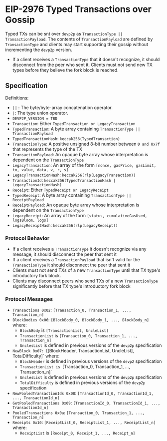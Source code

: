 # EIP-2976 Typed Transactions over Gossip
Typed TXs can be snt over `devp2p` as `TransactionType || TransactionPayload`. The contents of `TransactionPayload` are defined by `TransactionType` and clients may start supporting their gossip without incrementing the `devp2p` version. 
* If a client receives a `TransactionType` that it doesn't recognize, it should disconnect from the peer who sent it. Clients must not send new TX types before they believe the fork block is reached.

## Specification
Definitions:
* `||` : The byte/byte-array concatenation operator.
* `|`: The type union operator.
* `DEVP2P_VERSION = TBD`
* `Transaction`: Either `TypedTransaction or LegacyTransaction`
* `TypedTransaction`: A byte array containing `TransactionType || TransactionPayload`
* `TypedTransactionHash`: `keccak256(TypedTransaction)`
* `TransactionType`: A positive unsigned 8-bit number between `0 and 0x7f` that represents the type of the TX
* `TransactionPayload`: An opaque byte array whose interpretation is dependent on the `TransactionType`
* `LegacyTransaction`: An array of the form `[nonce, gasPrice, gasLimit, to, value, data, v, r, s]`
* `LegacyTransactionHash`: `keccak256(rlp(LegacyTransaction))`
* `TransactionId`: `keccak256(TypedTransactionHash | LegacyTransactionHash)`
* `Receipt`: Either `TypedReceipt or LegacyReceipt`
* `TypedReceipt`: A byte array containing `TransactionType || ReceiptPayload`
* `ReceiptPayload`: An opaque byte array whose interpretation is dependent on the `TransactionType`
* `LegacyReceipt`: An array of the form `[status, cumulativeGasUsed, logsBloom, logs]`
* `LegacyReceiptHash`: `keccak256(rlp(LegacyReceipt))`

### Protocol Behavior
* If a client receives a `TransactionType` it doesn't recognize via any message, it should disconnect the peer that sent it
* If a client receives a `TransactionPayload` that isn't valid for the `TransactionType` it should disconnect the peer that sent it
* Clients must not send TXs of a new `TransactionType` until that TX type's introductory fork block.
* Clients may disconnect peers who send TXs of a new `TransactionType` significantly before that TX type's introductory fork block

### Protocol Messages
* `Transactions 0x02`: `[Transaction_0, Transaction_1, ..., Transaction_n]`
* `BlockBodies 0x06`: `[BlockBody_0, BlockBody_1, ..., BlockBody_n]` where:
	* `BlockBody` is `[TransactionList, UncleList]`
	* `TransactionList` is `[Transaction_0, Transaction_1, ..., Transaction_n]`
	* `UnclesList` is defined in previous versions of the `devp2p` specification
* `NewBlock 0x07: `[[BlockHeader, TransactionList, UncleList], TotalDifficulty]` where:
	* `BlockHeader` is defined in previous versions of the `devp2` specification
	* `TransactionList is `[Transaction_0, Transaction_1, ..., Transaction_n]`
	* `UnclesList` is defined in previous versions of the `devp2p` specification
	* `TotalDifficulty` is defined in previous versions of the `devp2p` specification
* `NewPooledTransactionIds 0x08`: `[TransactionId_0, TransactionId_1, ..., TransactionId_n]`
* `GetPooledTransactions 0x09`: `[TransactionId_0, TransactionId_1, ..., TransactionId_n]`
* `PooledTransactions 0x0a`: `[Transaction_0, Transaction_1, ..., Transaction_n]`
* `Receipts 0x10`: `[ReceiptList_0, ReceiptList_1, ..., ReceiptList_n]` where:
	* `ReceiptList` is `[Receipt_0, Receipt_1, ..., Receipt_n]`
